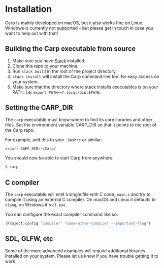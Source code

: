 # Installation

Carp is mainly developed on macOS, but it also works fine on Linux. Windows is currently not supported - but please get in touch in case you want to help out with that!

## Building the Carp executable from source

1. Make sure you have [Stack](https://docs.haskellstack.org/en/stable/README/) installed.
2. Clone this repo to your machine.
3. Run ```stack build``` in the root of the project directory.
4. ```stack install``` will install the Carp command line tool for easy access on your system.
5. Make sure that the directory where stack installs executables is on your PATH, i.e: ```export PATH=~/.local/bin:$PATH```.

## Setting the CARP_DIR

The `carp` executable must know where to find its core libraries and other files.
Set the environment variable CARP_DIR so that it points to the root of the Carp repo.

For example, add this to your `.bashrc` or similar:

```bash
export CARP_DIR=~/Carp/
```

You should now be able to start Carp from anywhere:

```bash
$ carp
```

## C compiler

The `carp` executable will emit a single file with C code, `main.c` and try to compile it using an external C compiler.
On macOS and Linux it defaults to `clang`, on Windows it's `cl.exe`.

You can configure the exact compiler command like so:

```clojure
(Project.config "compiler" "some-other-compiler --important-flag")
```

## SDL, GLFW, etc

Some of the more advanced examples will require additional libraries installed on your system. Please let us know if you have trouble getting it to work.
